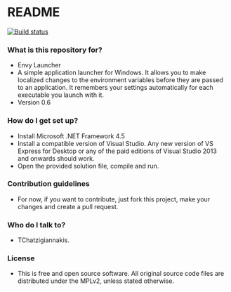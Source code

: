 # README #

[![Build status](https://ci.appveyor.com/api/projects/status/1dfbc3qsjponii7l)](https://ci.appveyor.com/project/TChatzigiannakis/envylauncher)

### What is this repository for? ###

* Envy Launcher
* A simple application launcher for Windows. It allows you to make localized changes to the environment variables before they are passed to an application. It remembers your settings automatically for each executable you launch with it.
* Version 0.6

### How do I get set up? ###

* Install Microsoft .NET Framework 4.5
* Install a compatible version of Visual Studio. Any new version of VS Express for Desktop or any of the paid editions of Visual Studio 2013 and onwards should work.
* Open the provided solution file, compile and run.

### Contribution guidelines ###

* For now, if you want to contribute, just fork this project, make your changes and create a pull request.

### Who do I talk to? ###

* TChatzigiannakis.

### License ###

* This is free and open source software. All original source code files are distributed under the MPLv2, unless stated otherwise.
